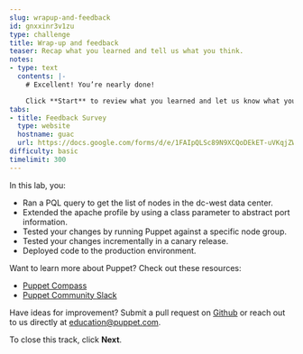 ```yaml
---
slug: wrapup-and-feedback
id: gnxxinr3v1zu
type: challenge
title: Wrap-up and feedback
teaser: Recap what you learned and tell us what you think.
notes:
- type: text
  contents: |-
    # Excellent! You’re nearly done!

    Click **Start** to review what you learned and let us know what you thought of this track.
tabs:
- title: Feedback Survey
  type: website
  hostname: guac
  url: https://docs.google.com/forms/d/e/1FAIpQLSc89N9XCQoDEkET-uVKqjZWGnqMw0IbzZeeuuCKcoQk5oXr0g/viewform?embedded=true
difficulty: basic
timelimit: 300
---
```

In this lab, you:
 - Ran a PQL query to get the list of nodes in the dc-west data center.
 - Extended the apache profile by using a class parameter to abstract port information.
 - Tested your changes by running Puppet against a specific node group.
 - Tested your changes incrementally in a canary release.
 - Deployed code to the production environment.

Want to learn more about Puppet? Check out these resources:
- [Puppet Compass](https://learn.puppet.com/)
- [Puppet Community Slack](https://slack.puppet.com/)

Have ideas for improvement? Submit a pull request on [Github](https://github.com/puppetlabs/puppet-instruqt-tracks/tree/main/pe-develop-and-maintain-lab-3-0) or reach out to us directly at <a href="mailto:education@puppet.com">education@puppet.com</a>.

To close this track, click **Next**.

